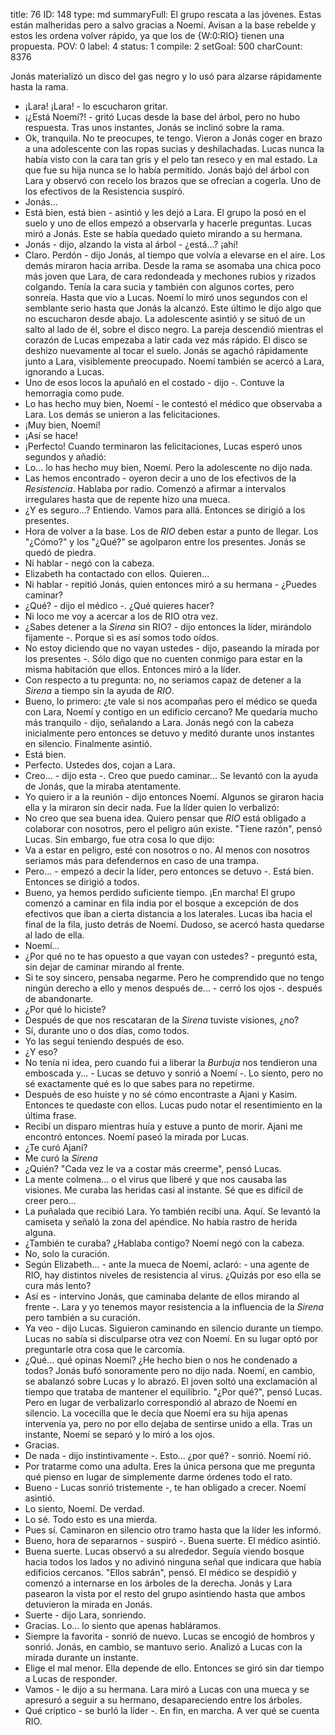 title:          76
ID:             148
type:           md
summaryFull:    El grupo rescata a las jóvenes. Estas están malheridas pero a salvo gracias a Noemí. Avisan a la base rebelde y estos les ordena volver rápido, ya que los de {W:0:RIO} tienen una propuesta.
POV:            0
label:          4
status:         1
compile:        2
setGoal:        500
charCount:      8376


Jonás materializó un disco del gas negro y lo usó para alzarse rápidamente hasta la rama.
- ¡Lara! ¡Lara! - lo escucharon gritar. 
- ¡¿Está Noemí?! - gritó Lucas desde la base del árbol, pero no hubo respuesta.
Tras unos instantes, Jonás se inclinó sobre la rama.
- Ok, tranquila. No te preocupes, te tengo.
Vieron a Jonás coger en brazo a una adolescente con las ropas sucias y deshilachadas. Lucas nunca la había visto con la cara tan gris y el pelo tan reseco y en mal estado. La que fue su hija nunca se lo había permitido.
Jonás bajó del árbol con Lara y observó con recelo los brazos que se ofrecían a cogerla. Uno de los efectivos de la Resistencia suspiró.
- Jonás...
- Está bien, está bien - asintió y les dejó a Lara.
El grupo la posó en el suelo y uno de ellos empezó a observarla y hacerle preguntas.
Lucas miró a Jonás. Este se había quedado quieto mirando a su hermana.
- Jonás - dijo, alzando la vista al árbol - ¿está...? ¡ahí!
- Claro. Perdón - dijo Jonás, al tiempo que volvía a elevarse en el aire.
Los demás miraron hacia arriba. Desde la rama se asomaba una chica poco más joven que Lara, de cara redondeada y mechones rubios y rizados colgando. Tenía la cara sucia y también con algunos cortes, pero sonreía.
Hasta que vio a Lucas.
Noemí lo miró unos segundos con el semblante serio hasta que Jonás la alcanzó.
Este último le dijo algo que no escucharon desde abajo. La adolescente asintió y se situó de un salto al lado de él, sobre el disco negro.
La pareja descendió mientras el corazón de Lucas empezaba a latir cada vez más rápido. 
El disco se deshizo nuevamente al tocar el suelo. Jonás se agachó rápidamente junto a Lara, visiblemente preocupado. Noemí también se acercó a Lara, ignorando a Lucas.
- Uno de esos locos la apuñaló en el costado - dijo -. Contuve la hemorragia como pude.
- Lo has hecho muy bien, Noemí - le contestó el médico que observaba a Lara.
Los demás se unieron a las felicitaciones.
- ¡Muy bien, Noemí!
- ¡Así se hace!
- ¡Perfecto!
Cuando terminaron las felicitaciones, Lucas esperó unos segundos y añadió:
- Lo... lo has hecho muy bien, Noemí.
Pero la adolescente no dijo nada.
- Las hemos encontrado - oyeron decir a uno de los efectivos de la *Resistencia*. Hablaba por radio.
Comenzó a afirmar a intervalos irregulares hasta que de repente hizo una mueca.
- ¿Y es seguro...? Entiendo. Vamos para allá.
Entonces se dirigió a los presentes.
- Hora de volver a la base. Los de *RIO* deben estar a punto de llegar.
Los "¿Cómo?" y los "¿Qué?" se agolparon entre los presentes. Jonás se quedó de piedra.
- Ni hablar - negó con la cabeza.
- Elizabeth ha contactado con ellos. Quieren...
- Ni hablar - repitió Jonás, quien entonces miró a su hermana - ¿Puedes caminar?
- ¿Qué? - dijo el médico -. ¿Qué quieres hacer?
- Ni loco me voy a acercar a los de RIO otra vez.
- ¿Sabes detener a la *Sirena* sin RIO? - dijo entonces la líder, mirándolo fijamente -. Porque si es así somos todo oídos.
- No estoy diciendo que no vayan ustedes - dijo, paseando la mirada por los presentes -. Sólo digo que no cuenten conmigo para estar en la misma habitación que ellos.
Entonces miró a la líder.
- Con respecto a tu pregunta: no, no seriamos capaz de detener a la *Sirena* a tiempo sin la ayuda de *RIO*.
- Bueno, lo primero: ¿te vale si nos acompañas pero el médico se queda con Lara, Noemí y contigo en un edificio cercano? Me quedaría mucho más tranquilo - dijo, señalando a Lara.
Jonás negó con la cabeza inicialmente pero entonces se detuvo y meditó durante unos instantes en silencio. Finalmente asintió.
- Está bien.
- Perfecto. Ustedes dos, cojan a Lara.
- Creo... - dijo esta -. Creo que puedo caminar...
Se levantó con la ayuda de Jonás, que la miraba atentamente.
- Yo quiero ir a la reunión - dijo entonces Noemí.
Algunos se giraron hacia ella y la miraron sin decir nada. Fue la líder quien lo verbalizó:
- No creo que sea buena idea. Quiero pensar que *RIO* está obligado a colaborar con nosotros, pero el peligro aún existe.
"Tiene razón", pensó Lucas.
Sin embargo, fue otra cosa lo que dijo:
- Va a estar en peligro, esté con nosotros o no. Al menos con nosotros seriamos más para defendernos en caso de una trampa.
- Pero... - empezó a decir la líder, pero entonces se detuvo -. Está bien.
Entonces se dirigió a todos.
- Bueno, ya hemos perdido suficiente tiempo. ¡En marcha!
El grupo comenzó a caminar en fila india por el bosque a excepción de dos efectivos que iban a cierta distancia a los laterales.
Lucas iba hacia el final de la fila, justo detrás de Noemí. Dudoso, se acercó hasta quedarse al lado de ella.
- Noemí...
- ¿Por qué no te has opuesto a que vayan con ustedes? - preguntó esta, sin dejar de caminar mirando al frente.
- Si te soy sincero, pensaba negarme. Pero he comprendido que no tengo ningún derecho a ello y menos después de... - cerró los ojos -. después de abandonarte.
- ¿Por qué lo hiciste?
- Después de que nos rescataran de la *Sirena* tuviste visiones, ¿no?
- Sí, durante uno o dos días, como todos.
- Yo las seguí teniendo después de eso.
- ¿Y eso?
- No tenía ni idea, pero cuando fui a liberar la *Burbuja* nos tendieron una emboscada y... - Lucas se detuvo y sonrió a Noemí -. Lo siento, pero no sé exactamente qué es lo que sabes para no repetirme.
- Después de eso huiste y no sé cómo encontraste a Ajani y Kasim. Entonces te quedaste con ellos.
Lucas pudo notar el resentimiento en la última frase.
- Recibí un disparo mientras huía y estuve a punto de morir. Ajani me encontró entonces.
Noemí paseó la mirada por Lucas.
- ¿Te curó Ajani?
- Me curó la *Sirena*
- ¿Quién?
"Cada vez le va a costar más creerme", pensó Lucas.
- La mente colmena... o el virus que liberé y que nos causaba las visiones. Me curaba las heridas casi al instante. Sé que es difícil de creer pero...
- La puñalada que recibió Lara. Yo también recibí una. Aquí.
Se levantó la camiseta y señaló la zona del apéndice. No había rastro de herida alguna.
- ¿También te curaba? ¿Hablaba contigo?
Noemí negó con la cabeza.
- No, solo la curación.
- Según Elizabeth... - ante la mueca de Noemí, aclaró: - una agente de RIO, hay distintos niveles de resistencia al virus. ¿Quizás por eso ella se cura más lento?
- Así es - intervino Jonás, que caminaba delante de ellos mirando al frente -. Lara y yo tenemos mayor resistencia a la influencia de la *Sirena* pero también a su curación.
- Ya veo - dijo Lucas.
Siguieron caminando en silencio durante un tiempo. Lucas no sabía si disculparse otra vez con Noemí. En su lugar optó por preguntarle otra cosa que le carcomía.
- ¿Qué... qué opinas Noemí? ¿He hecho bien o nos he condenado a todos?
Jonás bufó sonoramente pero no dijo nada.
Noemí, en cambio, se abalanzó sobre Lucas y lo abrazó.
El joven soltó una exclamación al tiempo que trataba de mantener el equilibrio.
"¿Por qué?", pensó Lucas. Pero en lugar de verbalizarlo correspondió al abrazo de Noemí en silencio.
La vocecilla que le decía que Noemí era su hija apenas intervenía ya, pero no por ello dejaba de sentirse unido a ella.
Tras un instante, Noemí se separó y lo miró a los ojos.
- Gracias.
- De nada - dijo instintivamente -. Esto... ¿por qué? - sonrió.
Noemí rió.
- Por tratarme como una adulta. Eres la única persona que me pregunta qué pienso en lugar de simplemente darme órdenes todo el rato.
- Bueno - Lucas sonrió tristemente -, te han obligado a crecer.
Noemí asintió.
- Lo siento, Noemí. De verdad.
- Lo sé. Todo esto es una mierda.
- Pues sí.
Caminaron en silencio otro tramo hasta que la líder les informó.
- Bueno, hora de separarnos - suspiró -. Buena suerte.
El médico asintió.
- Buena suerte.
Lucas observó a su alrededor. Seguía viendo bosque hacia todos los lados y no adivinó ninguna señal que indicara que había edificios cercanos.
"Ellos sabrán", pensó.
El médico se despidió y comenzó a internarse en los árboles de la derecha. Jonás y Lara pasearon la vista por el resto del grupo asintiendo hasta que ambos detuvieron la mirada en Jonás.
- Suerte - dijo Lara, sonriendo.
- Gracias. Lo... lo siento que apenas habláramos.
- Siempre la favorita - sonrió de nuevo.
Lucas se encogió de hombros y sonrió.
Jonás, en cambio, se mantuvo serio. Analizó a Lucas con la mirada durante un instante.
- Elige el mal menor. Ella depende de ello.
Entonces se giró sin dar tiempo a Lucas de responder.
- Vamos - le dijo a su hermana.
Lara miró a Lucas con una mueca y se apresuró a seguir a su hermano, desapareciendo entre los árboles.
- Qué críptico - se burló la líder -. En fin, en marcha. A ver qué se cuenta RIO.